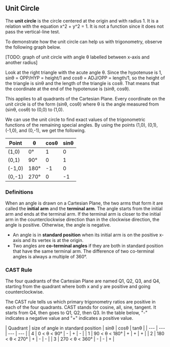 Unit Circle
-------

The **unit circle** is the circle centered at the origin and with radius 1. It is a relation with the equation x^2 + y^2 = 1. It is not a function since it does not pass the vertical-line test.

To demonstrate how the unit circle can help us with trigonometry, observe the following graph below.

[TODO: graph of unit circle with angle θ labelled between x-axis and another radius]

Look at the right triangle with the acute angle θ. Since the hypotenuse is 1, sinθ = OPP/HYP = height/1 and cosθ = ADJ/OPP = length/1, so the height of the triangle is sinθ and the length of the triangle is cosθ. That means that the coordinate at the end of the hypotenuse is (sinθ, cosθ).

This applies to all quadrants of the Cartesian Plane. Every coordinate on the unit circle is of the form (sinθ, cosθ) where θ is the angle measured from (sinθ, cosθ) to (0,0) to (1,0).

We can use the unit circle to find exact values of the trigonometric functions of the remaining special angles. By using the points (1,0), (0,1), (-1,0), and (0,-1), we get the following.

| Point | θ | cosθ | sinθ |
| --- | --- | --- | --- | 
| (1,0)  | 0° | 1 | 0 | 
| (0,1) | 90° | 0 | 1 | 
| (-1,0) | 180° | -1 | 0 |
| (0,-1) | 270° | 0 | -1 |


### Definitions

When an angle is drawn on a Cartesian Plane, the two arms that form it are called the **initial arm** and the **terminal arm**. The angle starts from the initial arm and ends at the terminal arm. If the terminal arm is closer to the initial arm in the counterclockwise direction than in the clockwise direction, the angle is positive. Otherwise, the angle is negative.

* An angle is in **standard position** when its initial arm is on the positive x-axis and its vertex is at the origin. 
* Two angles are **co-terminal angles** if they are both in standard position that have the same terminal arm. The difference of two co-terminal angles is always a multiple of 360°.


### CAST Rule

The four quadrants of the Cartesian Plane are named Q1, Q2, Q3, and Q4, starting from the quadrant where both x and y are positive and going counterclockwise.

The CAST rule tells us which primary trigonometry ratios are positive in each of the four quadrants. CAST stands for cosine, all, sine, tangent. It starts from Q4, then goes to Q1, Q2, then Q3. In the table below, "-" indicates a negative value and "+" indicates a positive value.

| Quadrant | size of angle in standard position | sinθ | cosθ | tanθ |
| --- | --- | --- | --- | 
| 4 | 0 < θ < 90° | - | + | - | 
| 1 | 90 < θ < 180° | + | + | + | 
| 2 | 180 < θ < 270° | + | - | - |
| 3 | 270 < θ < 360° | - | - | + |
